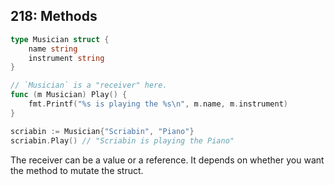 ## 218: Methods

```go
type Musician struct {
    name string
    instrument string
}

// `Musician` is a "receiver" here.
func (m Musician) Play() {
    fmt.Printf("%s is playing the %s\n", m.name, m.instrument)
}

scriabin := Musician{"Scriabin", "Piano"}
scriabin.Play() // "Scriabin is playing the Piano"
```

The receiver can be a value or a reference. It depends on whether you want the method to mutate the struct.
